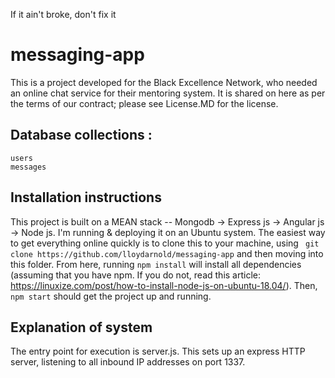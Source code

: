If it ain't broke, don't fix it

# messaging-app
This is a project developed for the Black Excellence Network, who needed an online chat service for their mentoring system.
It is shared on here as per the terms of our contract; please see License.MD for the license.

## Database collections :
    users
    messages

## Installation instructions
This project is built on a MEAN stack -- Mongodb -> Express js -> Angular js -> Node js. I'm running & deploying it on
an Ubuntu system. The easiest way to get everything online quickly is to clone this to your machine, using ``` git clone https://github.com/lloydarnold/messaging-app```
and then moving into this folder. From here, running ```npm install``` will install all dependencies (assuming that you have npm. If you do not, 
read this article: https://linuxize.com/post/how-to-install-node-js-on-ubuntu-18.04/).
Then, ``` npm start ``` should get the project up and running. 

## Explanation of system
The entry point for execution is server.js. This sets up an express HTTP server, listening to all inbound IP addresses on port 1337. 

